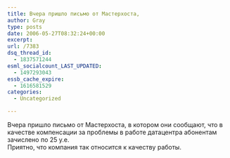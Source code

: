 ```yaml
---
title: Вчера пришло письмо от Мастерхоста,
author: Gray
type: posts
date: 2006-05-27T08:32:24+00:00
excerpt:
url: /7383
dsq_thread_id:
  - 1837571244
esml_socialcount_LAST_UPDATED:
  - 1497293043
essb_cache_expire:
  - 1616581529
categories:
  - Uncategorized

---
```








Вчера пришло письмо от Мастерхоста, в котором они сообщают, что в качестве компенсации за проблемы в работе датацентра абонентам зачислено по 25 у.е.  
Приятно, что компания так относится к качеству работы.